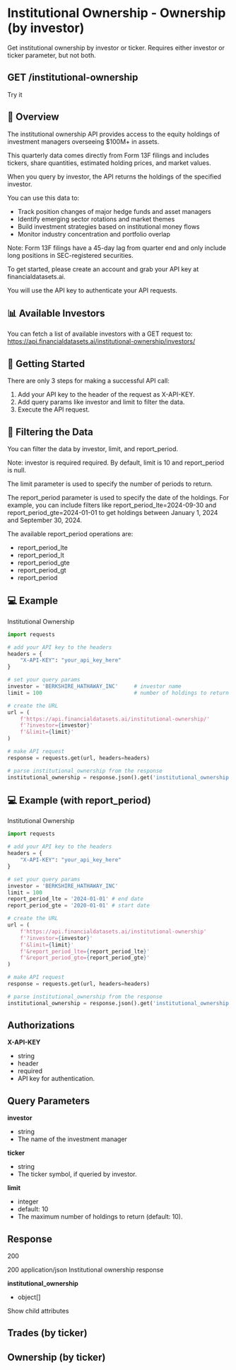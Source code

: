 # Institutional Ownership - Ownership (by investor)
Get institutional ownership by investor or ticker. Requires either investor or ticker parameter, but not both.

## GET /institutional-ownership

Try it

## 👋 Overview
The institutional ownership API provides access to the equity holdings of investment managers overseeing $100M+ in assets.

This quarterly data comes directly from Form 13F filings and includes tickers, share quantities, estimated holding prices, and market values.

When you query by investor, the API returns the holdings of the specified investor.

You can use this data to:

- Track position changes of major hedge funds and asset managers
- Identify emerging sector rotations and market themes
- Build investment strategies based on institutional money flows
- Monitor industry concentration and portfolio overlap

Note: Form 13F filings have a 45-day lag from quarter end and only include long positions in SEC-registered securities.

To get started, please create an account and grab your API key at financialdatasets.ai.

You will use the API key to authenticate your API requests.

## 📊 Available Investors
You can fetch a list of available investors with a GET request to: https://api.financialdatasets.ai/institutional-ownership/investors/

## 🚀 Getting Started
There are only 3 steps for making a successful API call:

1. Add your API key to the header of the request as X-API-KEY.
2. Add query params like investor and limit to filter the data.
3. Execute the API request.

## 🔎 Filtering the Data
You can filter the data by investor, limit, and report_period.

Note: investor is required required. By default, limit is 10 and report_period is null.

The limit parameter is used to specify the number of periods to return.

The report_period parameter is used to specify the date of the holdings. For example, you can include filters like report_period_lte=2024-09-30 and report_period_gte=2024-01-01 to get holdings between January 1, 2024 and September 30, 2024.

The available report_period operations are:

- report_period_lte
- report_period_lt
- report_period_gte
- report_period_gt
- report_period

## 💻 Example
Institutional Ownership

```python
import requests

# add your API key to the headers
headers = {
    "X-API-KEY": "your_api_key_here"
}

# set your query params
investor = 'BERKSHIRE_HATHAWAY_INC'     # investor name
limit = 100                             # number of holdings to return

# create the URL
url = (
    f'https://api.financialdatasets.ai/institutional-ownership/'
    f'?investor={investor}'
    f'&limit={limit}'
)

# make API request
response = requests.get(url, headers=headers)

# parse institutional_ownership from the response
institutional_ownership = response.json().get('institutional_ownership')
```

## 💻 Example (with report_period)
Institutional Ownership

```python
import requests

# add your API key to the headers
headers = {
    "X-API-KEY": "your_api_key_here"
}

# set your query params
investor = 'BERKSHIRE_HATHAWAY_INC'     
limit = 100      
report_period_lte = '2024-01-01' # end date
report_period_gte = '2020-01-01' # start date

# create the URL
url = (
    f'https://api.financialdatasets.ai/institutional-ownership'
    f'?investor={investor}'
    f'&limit={limit}'
    f'&report_period_lte={report_period_lte}'
    f'&report_period_gte={report_period_gte}'
)

# make API request
response = requests.get(url, headers=headers)

# parse institutional_ownership from the response
institutional_ownership = response.json().get('institutional_ownership')
```

## Authorizations

**X-API-KEY**
- string
- header
- required
- API key for authentication.

## Query Parameters

**investor**
- string
- The name of the investment manager

**ticker**
- string
- The ticker symbol, if queried by investor.

**limit**
- integer
- default: 10
- The maximum number of holdings to return (default: 10).

## Response
200

200
application/json
Institutional ownership response

**institutional_ownership**
- object[]

Show child attributes

## Trades (by ticker)
## Ownership (by ticker) 